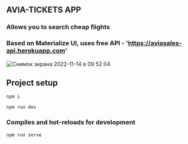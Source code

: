 ## AVIA-TICKETS APP 
### Allows you to search cheap flights

### Based on Materialize UI, uses free API - 'https://aviasales-api.herokuapp.com'

![Снимок экрана 2022-11-14 в 09 52 04](https://user-images.githubusercontent.com/19332522/201620593-6c19db5c-66f6-42db-91d8-223329cc8e84.png)


## Project setup 
```
npm i
```

```
npm run dev
```

### Compiles and hot-reloads for development
```
npm run serve
```
